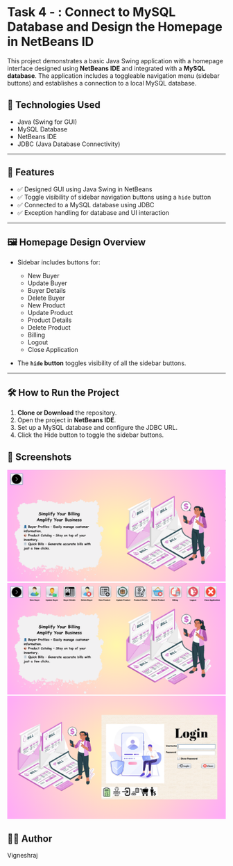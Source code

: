 # Task 4 - : Connect to MySQL Database and Design the Homepage in NetBeans ID

This project demonstrates a basic Java Swing application with a homepage interface designed using **NetBeans IDE** and integrated with a **MySQL database**. The application includes a toggleable navigation menu (sidebar buttons) and establishes a connection to a local MySQL database.

## 🔧 Technologies Used

- Java (Swing for GUI)
- MySQL Database
- NetBeans IDE
- JDBC (Java Database Connectivity)

---

## 📌 Features

- ✅ Designed GUI using Java Swing in NetBeans
- ✅ Toggle visibility of sidebar navigation buttons using a `hide` button
- ✅ Connected to a MySQL database using JDBC
- ✅ Exception handling for database and UI interaction

---

## 🖼️ Homepage Design Overview

- Sidebar includes buttons for:

  - New Buyer
  - Update Buyer
  - Buyer Details
  - Delete Buyer
  - New Product
  - Update Product
  - Product Details
  - Delete Product
  - Billing
  - Logout
  - Close Application

- The **`hide` button** toggles visibility of all the sidebar buttons.

---

## 🛠️ How to Run the Project

1. **Clone or Download** the repository.
2. Open the project in **NetBeans IDE**.
3. Set up a MySQL database and configure the JDBC URL.
4. Click the Hide button to toggle the sidebar buttons.

## 📸 Screenshots

![Output1](Screenshots/output1.png)
![Output2](Screenshots/output2.png)
![Output3](Screenshots/output3.png)

## 🙋‍♀️ Author

Vigneshraj
